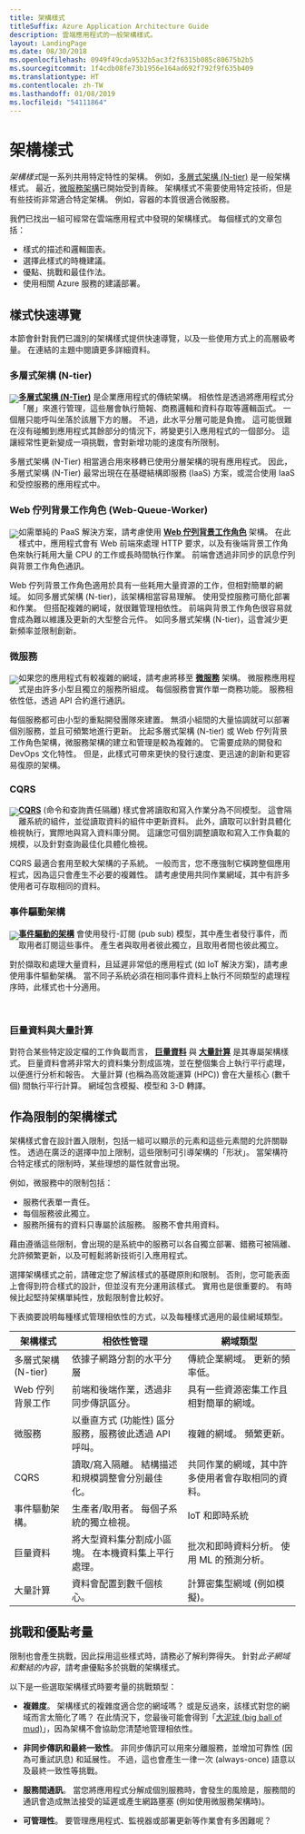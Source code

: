 ```yaml
---
title: 架構樣式
titleSuffix: Azure Application Architecture Guide
description: 雲端應用程式的一般架構樣式。
layout: LandingPage
ms.date: 08/30/2018
ms.openlocfilehash: 0949f49cda9532b5ac3f2f6315b085c80675b2b5
ms.sourcegitcommit: 1f4cdb08fe73b1956e164ad692f792f9f635b409
ms.translationtype: HT
ms.contentlocale: zh-TW
ms.lasthandoff: 01/08/2019
ms.locfileid: "54111864"
---
```

# <a name="architecture-styles"></a>架構樣式

*架構樣式*是一系列共用特定特性的架構。 例如，[多層式架構 (N-tier)][n-tier] 是一般架構樣式。 最近，[微服務架構][microservices]已開始受到青睞。 架構樣式不需要使用特定技術，但是有些技術非常適合特定架構。 例如，容器的本質很適合微服務。

我們已找出一組可經常在雲端應用程式中發現的架構樣式。 每個樣式的文章包括：

- 樣式的描述和邏輯圖表。
- 選擇此樣式的時機建議。
- 優點、挑戰和最佳作法。
- 使用相關 Azure 服務的建議部署。

## <a name="a-quick-tour-of-the-styles"></a>樣式快速導覽

本節會針對我們已識別的架構樣式提供快速導覽，以及一些使用方式上的高層級考量。 在連結的主題中閱讀更多詳細資料。

### <a name="n-tier"></a>多層式架構 (N-tier)

<!-- markdownlint-disable MD033 -->

<img src="./images/n-tier-sketch.svg" style="float:left; margin-top:6px;"/>

<!-- markdownlint-enable MD033 -->

**[多層式架構 (N-Tier)][n-tier]** 是企業應用程式的傳統架構。 相依性是透過將應用程式分「層」來進行管理，這些層會執行簡報、商務邏輯和資料存取等邏輯函式。 一個層只能呼叫坐落於該層下方的層。 不過，此水平分層可能是負擔。 這可能很難在沒有碰觸到應用程式其餘部分的情況下，將變更引入應用程式的一個部分。 這讓經常性更新變成一項挑戰，會對新增功能的速度有所限制。

多層式架構 (N-Tier) 相當適合用來移轉已使用分層架構的現有應用程式。 因此，多層式架構 (N-Tier) 最常出現在在基礎結構即服務 (IaaS) 方案，或混合使用 IaaS 和受控服務的應用程式中。

### <a name="web-queue-worker"></a>Web 佇列背景工作角色 (Web-Queue-Worker)

<!-- markdownlint-disable MD033 -->

<img src="./images/web-queue-worker-sketch.svg" style="float:left; margin-top:6px;"/>

<!-- markdownlint-enable MD033 -->

如需單純的 PaaS 解決方案，請考慮使用 **[Web 佇列背景工作角色](./web-queue-worker.md)** 架構。 在此樣式中，應用程式會有 Web 前端來處理 HTTP 要求，以及有後端背景工作角色來執行耗用大量 CPU 的工作或長時間執行作業。 前端會透過非同步的訊息佇列與背景工作角色通訊。

Web 佇列背景工作角色適用於具有一些耗用大量資源的工作，但相對簡單的網域。 如同多層式架構 (N-tier)，該架構相當容易理解。 使用受控服務可簡化部署和作業。 但搭配複雜的網域，就很難管理相依性。 前端與背景工作角色很容易就會成為難以維護及更新的大型整合元件。 如同多層式架構 (N-tier)，這會減少更新頻率並限制創新。

### <a name="microservices"></a>微服務

<!-- markdownlint-disable MD033 -->

<img src="./images/microservices-sketch.svg" style="float:left; margin-top:6px;"/>

<!-- markdownlint-enable MD033 -->

如果您的應用程式有較複雜的網域，請考慮將移至 **[微服務][microservices]** 架構。 微服務應用程式是由許多小型且獨立的服務所組成。 每個服務會實作單一商務功能。 服務相依性低，透過 API 合約進行通訊。

每個服務都可由小型的重點開發團隊來建置。 無須小組間的大量協調就可以部署個別服務，並且可頻繁地進行更新。 比起多層式架構 (N-tier) 或 Web 佇列背景工作角色架構，微服務架構的建立和管理是較為複雜的。 它需要成熟的開發和 DevOps 文化特性。 但是，此樣式可帶來更快的發行速度、更迅速的創新和更容易復原的架構。

### <a name="cqrs"></a>CQRS

<!-- markdownlint-disable MD033 -->

<img src="./images/cqrs-sketch.svg" style="float:left; margin-top:6px;"/>

<!-- markdownlint-enable MD033 -->

**[CQRS](./cqrs.md)** (命令和查詢責任隔離) 樣式會將讀取和寫入作業分為不同模型。 這會隔離系統的組件，並從讀取資料的組件中更新資料。 此外，讀取可以針對具體化檢視執行，實際地與寫入資料庫分開。 這讓您可個別調整讀取和寫入工作負載的規模，以及針對查詢最佳化具體化檢視。

CQRS 最適合套用至較大架構的子系統。 一般而言，您不應強制它橫跨整個應用程式，因為這只會產生不必要的複雜性。 請考慮使用共同作業網域，其中有許多使用者可存取相同的資料。

### <a name="event-driven-architecture"></a>事件驅動架構

<!-- markdownlint-disable MD033 -->

<img src="./images/event-driven-sketch.svg" style="float:left; margin-top:6px;"/>

**[事件驅動的架構](./event-driven.md)** 會使用發行-訂閱 (pub sub) 模型，其中產生者發行事件，而取用者訂閱這些事件。 產生者與取用者彼此獨立，且取用者間也彼此獨立。

對於擷取和處理大量資料，且延遲非常低的應用程式 (如 IoT 解決方案)，請考慮使用事件驅動架構。 當不同子系統必須在相同事件資料上執行不同類型的處理程序時，此樣式也十分適用。

<br />

<!-- markdownlint-enable MD033 -->

### <a name="big-data-big-compute"></a>巨量資料與大量計算

對符合某些特定設定檔的工作負載而言， **[巨量資料](./big-data.md)** 與 **[大量計算](./big-compute.md)** 是其專屬架構樣式。 巨量資料會將非常大的資料集分割成區塊，並在整個集合上執行平行處理，以便進行分析和報告。 大量計算 (也稱為高效能運算 (HPC)) 會在大量核心 (數千個) 間執行平行計算。 網域包含模擬、模型和 3-D 轉譯。

## <a name="architecture-styles-as-constraints"></a>作為限制的架構樣式

架構樣式會在設計置入限制，包括一組可以顯示的元素和這些元素間的允許關聯性。 透過在廣泛的選擇中加上限制，這些限制可引導架構的「形狀」。 當架構符合特定樣式的限制時，某些理想的屬性就會出現。

例如，微服務中的限制包括：

- 服務代表單一責任。
- 每個服務彼此獨立。
- 服務所擁有的資料只專屬於該服務。 服務不會共用資料。

藉由遵循這些限制，會出現的是系統中的服務可以各自獨立部署、錯務可被隔離、允許頻繁更新，以及可輕鬆將新技術引入應用程式。

選擇架構樣式之前，請確定您了解該樣式的基礎原則和限制。 否則，您可能表面上會得到符合樣式的設計，但並沒有充分運用該樣式。 實用也是很重要的。 有時候比起堅持架構單純性，放鬆限制會比較好。

下表摘要說明每種樣式管理相依性的方式，以及每種樣式適用的最佳網域類型。

| 架構樣式 | 相依性管理 | 網域類型 |
|--------------------|------------------------|-------------|
| 多層式架構 (N-tier) | 依據子網路分割的水平分層 | 傳統企業網域。 更新的頻率低。 |
| Web 佇列背景工作 | 前端和後端作業，透過非同步傳訊區分。 | 具有一些資源密集工作且相對簡單的網域。 |
| 微服務 | 以垂直方式 (功能性) 區分服務，服務彼此透過 API 呼叫。 | 複雜的網域。 頻繁更新。 |
| CQRS | 讀取/寫入隔離。 結構描述和規模調整會分別最佳化。 | 共同作業的網域，其中許多使用者會存取相同的資料。 |
| 事件驅動架構。 | 生產者/取用者。 每個子系統的獨立檢視。 | IoT 和即時系統 |
| 巨量資料 | 將大型資料集分割成小區塊。 在本機資料集上平行處理。 | 批次和即時資料分析。 使用 ML 的預測分析。 |
| 大量計算| 資料會配置到數千個核心。 | 計算密集型網域 (例如模擬)。 |

## <a name="consider-challenges-and-benefits"></a>挑戰和優點考量

限制也會產生挑戰，因此採用這些樣式時，請務必了解利弊得失。 針對*此子網域和繫結的內容*，請考慮優點多於挑戰的架構樣式。

以下是一些選取架構樣式時要考量的挑戰類型：

- **複雜度**。 架構樣式的複雜度適合您的網域嗎？ 或是反過來，該樣式對您的網域而言太簡化了嗎？ 在此情況下，您最後可能會得到「[大泥球 (big ball of mud)][ball-of-mud]」，因為架構不會協助您清楚地管理相依性。

- **非同步傳訊和最終一致性**。 非同步傳訊可以用來分離服務，並增加可靠性 (因為可重試訊息) 和延展性。 不過，這也會產生一律一次 (always-once) 語意以及最終一致性等挑戰。

- **服務間通訊**。 當您將應用程式分解成個別服務時，會發生的風險是，服務間的通訊會造成無法接受的延遲或產生網路壅塞 (例如使用微服務架構時)。

- **可管理性**。 要管理應用程式、監視器或部署更新等作業會有多困難呢？

[ball-of-mud]: https://en.wikipedia.org/wiki/Big_ball_of_mud
[microservices]: ./microservices.md
[n-tier]: ./n-tier.md
